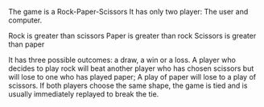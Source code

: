 The game is a Rock-Paper-Scissors
It has only two player: The user and computer.

Rock is greater than scissors
Paper is greater than rock
Scissors is greater than paper

It has three possible outcomes: a draw, a win or a loss. 
A player who decides to play rock will beat another player who has chosen scissors but will lose to one who has played paper; 
A play of paper will lose to a play of scissors.
If both players choose the same shape, the game is tied and is usually immediately replayed to break the tie.
